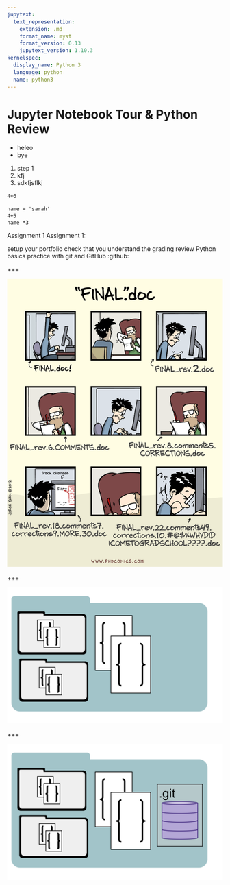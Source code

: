 ```yaml
---
jupytext:
  text_representation:
    extension: .md
    format_name: myst
    format_version: 0.13
    jupytext_version: 1.10.3
kernelspec:
  display_name: Python 3
  language: python
  name: python3
---
```


# Jupyter Notebook Tour & Python Review

- heleo
- bye

1. step 1
1. kfj
1. sdkfjsflkj

```{code-cell} ipython3
4+6
```

```{code-cell} ipython3
name = 'sarah'
4+5
name *3
```

Assignment 1
Assignment 1:

setup your portfolio
check that you understand the grading
review Python basics
practice with git and GitHub :github:

+++

![comic](https://raw.githubusercontent.com/rhodyprog4ds/rhodyds/main/img/phd_versioning.png)

+++

![](https://raw.githubusercontent.com/rhodyprog4ds/rhodyds/main/img/project_folder.svg)

+++

![](https://raw.githubusercontent.com/rhodyprog4ds/rhodyds/main/img/git_repository.svg)

```{code-cell} ipython3

```
